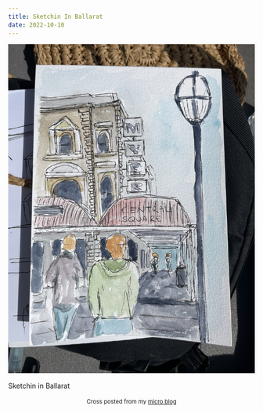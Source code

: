 ```yaml
---
title: Sketchin In Ballarat
date: 2022-10-10
---
```

![Sketchin In Ballarat](image/524827789a.jpg)

<p>Sketchin in Ballarat</p>



<center><small>Cross posted from my <a href='http://micro.blog/joshnicholas'>micro blog</a></small></center>

    